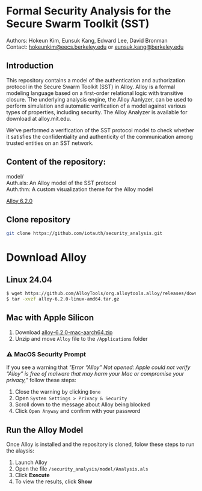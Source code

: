 # Formal Security Analysis for the Secure Swarm Toolkit (SST)

Authors: Hokeun Kim, Eunsuk Kang, Edward Lee, David Bronman    
Contact: hokeunkim@eecs.berkeley.edu or eunsuk.kang@berkeley.edu

## Introduction 

This repository contains a model of the authentication and authorization protocol in the Secure Swarm Toolkit (SST) in Alloy. Alloy is a formal modeling language based on a first-order relational logic with transitive closure. The underlying analysis engine, the Alloy Aanlyzer, can be used to perform simulation and automatic verification of a model against various types of properties, including security. The Alloy Analyzer is available for download at alloy.mit.edu.

We've performed a verification of the SST protocol model to check whether it satisfies the confidentiality and authenticity of the communication among trusted entities on an SST network.

## Content of the repository:

model/   
  Auth.als: An Alloy model of the SST protocol   
  Auth.thm: A custom visualization theme for the Alloy model   

  [Alloy 6.2.0](https://github.com/AlloyTools/org.alloytools.alloy/releases)

## Clone repository

```bash
git clone https://github.com/iotauth/security_analysis.git
```


# Download Alloy

## Linux 24.04

```bash
$ wget https://github.com/AlloyTools/org.alloytools.alloy/releases/download/v6.2.0/alloy-6.2.0-linux-amd64.tar.gz
$ tar -xvzf alloy-6.2.0-linux-amd64.tar.gz
```

## Mac with Apple Silicon
1. Download [alloy-6.2.0-mac-aarch64.zip](https://github.com/AlloyTools/org.alloytools.alloy/releases/download/v6.2.0/alloy-6.2.0-mac-aarch64.zip)
2. Unzip and move `Alloy` file to the `/Applications` folder

### ⚠️ MacOS Security Prompt

If you see a warning that *"Error “Alloy” Not opened: Apple could not verify “Alloy” is free of malware that may harm your Mac or compromise your privacy,"* follow these steps:

1. Close the warning by clicking `Done`
2. Open `System Settings > Privacy & Security`
3. Scroll down to the message about Alloy being blocked
4. Click `Open Anyway` and confirm with your password



## Run the Alloy Model

Once Alloy is installed and the repository is cloned, folow these steps to run the alaysis:

1. Launch Alloy
2. Open the file `/security_analysis/model/Analysis.als`
3. Click **Execute**
4. To view the results, click **Show**


  
  
  
  
